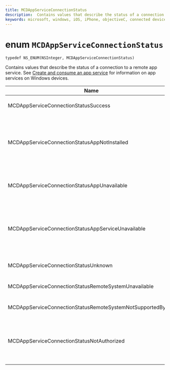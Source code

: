 ```yaml
---
title: MCDAppServiceConnectionStatus
description:  Contains values that describe the status of a connection to a remote app service.  
keywords: microsoft, windows, iOS, iPhone, objectiveC, connected devices, Project Rome
---
```


# enum `MCDAppServiceConnectionStatus`

```
typedef NS_ENUM(NSInteger, MCDAppServiceConnectionStatus)
```

Contains values that describe the status of a connection to a remote app service. See [Create and consume an app service](https://docs.microsoft.com/windows/uwp/launch-resume/how-to-create-and-consume-an-app-service) for information on app services on Windows devices.

|Name   |Value   |Description   |
|--------|-------|-------------|
|MCDAppServiceConnectionStatusSuccess | 0| The connection to the app service was opened successfully.|
|MCDAppServiceConnectionStatusAppNotInstalled | 1| The package for the app service to which a connection was attempted is not installed on the device. Check that the package is installed before trying to open a connection to the app service.|
|MCDAppServiceConnectionStatusAppUnavailable | 2| The package for the app service to which a connection was attempted is temporarily unavailable. Try to connect again later.|
|MCDAppServiceConnectionStatusAppServiceUnavailable | 3| The app with the specified package ID is installed and available, but the app does not declare support for the specified app service. Check that the name of the app service and the version of the app are correct.|
|MCDAppServiceConnectionStatusUnknown | 4| The connection could not be established for an unknown reason.|
|MCDAppServiceConnectionStatusRemoteSystemUnavailable | 5| The target remote device or application is no longer available for connection.|
|MCDAppServiceConnectionStatusRemoteSystemNotSupportedByApp | 6|The client app is not configured to support remote connectivity.|
|MCDAppServiceConnectionStatusNotAuthorized | 7| The client device is not authorized to support remote connectivity. This may occur because the MCDAppServiceConnection was passed an invalid token.|